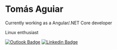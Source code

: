 # Tomás Aguiar

Currently working as a Angular/.NET Core developer

Linux enthusiast

[![Outlook Badge](https://img.shields.io/badge/-tomas.aguiar@oulook.com-c14438?style=flat-square&logo=Outlook&logo=Outlook&logoColor=blue&link=mailto:tomas.aguiar@outlook.com)](mailto:tomas.aguiar@outlook.com)
[![Linkedin Badge](https://img.shields.io/badge/-Tomás%20Aguiar-blue?style=flat-square&logo=Linkedin&logoColor=white&link=https://www.linkedin.com/in/tomashbaguiar/)](https://www.linkedin.com/in/tomashbaguiar/)


